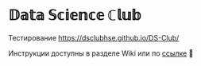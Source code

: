 # 𝔻𝕒𝕥𝕒 𝕊𝕔𝕚𝕖𝕟𝕔𝕖 ℂ𝕝𝕦𝕓
Тестирование
https://dsclubhse.github.io/DS-Club/

Инструкции доступны в разделе Wiki или по [ссылке](https://github.com/dsclubhse/DS-Club/wiki) 📔



